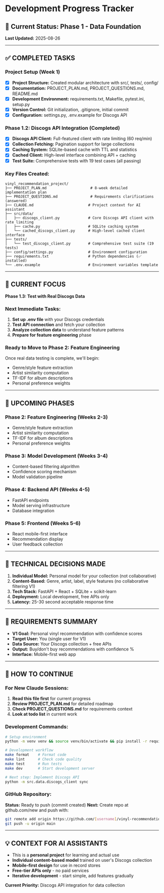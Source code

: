 # Development Progress Tracker

## 🎯 Current Status: **Phase 1 - Data Foundation** 
**Last Updated:** 2025-08-26

---

## ✅ **COMPLETED TASKS**

### Project Setup (Week 1)
- [x] **Project Structure:** Created modular architecture with src/, tests/, config/
- [x] **Documentation:** PROJECT_PLAN.md, PROJECT_QUESTIONS.md, README.md
- [x] **Development Environment:** requirements.txt, Makefile, pytest.ini, setup.py
- [x] **Version Control:** Git initialization, .gitignore, initial commit
- [x] **Configuration:** settings.py, .env.example for Discogs API

### Phase 1.2: Discogs API Integration (Completed)
- [x] **Discogs API Client:** Full-featured client with rate limiting (60 req/min)
- [x] **Collection Fetching:** Pagination support for large collections
- [x] **Caching System:** SQLite-based cache with TTL and statistics
- [x] **Cached Client:** High-level interface combining API + caching
- [x] **Test Suite:** Comprehensive tests with 19 test cases (all passing)

### Key Files Created:
```
vinyl_recommendation_project/
├── PROJECT_PLAN.md                    # 8-week detailed implementation plan
├── PROJECT_QUESTIONS.md               # Requirements clarifications (answered)
├── CLAUDE.md                         # Project context for AI assistant
├── src/data/
│   ├── discogs_client.py             # Core Discogs API client with rate limiting
│   ├── cache.py                      # SQLite caching system
│   └── cached_discogs_client.py      # High-level cached client interface
├── tests/
│   └── test_discogs_client.py        # Comprehensive test suite (19 tests)
├── config/settings.py                # Environment configuration
├── requirements.txt                  # Python dependencies (✅ installed)
└── .env.example                      # Environment variables template
```

---

## 🔄 **CURRENT FOCUS**
**Phase 1.3: Test with Real Discogs Data**

### Next Immediate Tasks:
1. **Set up .env file** with your Discogs credentials
2. **Test API connection** and fetch your collection
3. **Analyze collection data** to understand feature patterns
4. **Prepare for feature engineering** phase

### Ready to Move to Phase 2: Feature Engineering
Once real data testing is complete, we'll begin:
- Genre/style feature extraction
- Artist similarity computation
- TF-IDF for album descriptions
- Personal preference weights

---

## 🎯 **UPCOMING PHASES**

### Phase 2: Feature Engineering (Weeks 2-3)
- Genre/style feature extraction
- Artist similarity computation  
- TF-IDF for album descriptions
- Personal preference weights

### Phase 3: Model Development (Weeks 3-4)
- Content-based filtering algorithm
- Confidence scoring mechanism
- Model validation pipeline

### Phase 4: Backend API (Weeks 4-5)
- FastAPI endpoints
- Model serving infrastructure
- Database integration

### Phase 5: Frontend (Weeks 5-6)
- React mobile-first interface
- Recommendation display
- User feedback collection

---

## 🔧 **TECHNICAL DECISIONS MADE**

1. **Individual Model:** Personal model for your collection (not collaborative)
2. **Content-Based:** Genre, artist, label, style features (no collaborative filtering V1)
3. **Tech Stack:** FastAPI + React + SQLite + scikit-learn
4. **Deployment:** Local development, free APIs only
5. **Latency:** 25-30 second acceptable response time

---

## 📝 **REQUIREMENTS SUMMARY**
- **V1 Goal:** Personal vinyl recommendation with confidence scores
- **Target User:** You (single user for V1)
- **Data Source:** Your Discogs collection + free APIs
- **Output:** Buy/don't buy recommendations with confidence %
- **Interface:** Mobile-first web app

---

## 🚀 **HOW TO CONTINUE**

### For New Claude Sessions:
1. **Read this file first** for current progress
2. **Review PROJECT_PLAN.md** for detailed roadmap  
3. **Check PROJECT_QUESTIONS.md** for requirements context
4. **Look at todo list** in current work

### Development Commands:
```bash
# Setup environment
python -m venv venv && source venv/bin/activate && pip install -r requirements.txt

# Development workflow  
make format    # Format code
make lint      # Check code quality
make test      # Run tests
make dev       # Start development server

# Next step: Implement Discogs API
python -m src.data.discogs_client sync
```

### GitHub Repository:
**Status:** Ready to push (commit created)
**Next:** Create repo at github.com/new and push with:
```bash
git remote add origin https://github.com/[username]/vinyl-recommendation-system.git  
git push -u origin main
```

---

## 💡 **CONTEXT FOR AI ASSISTANTS**
- This is a **personal project** for learning and actual use
- **Individual content-based model** trained on user's Discogs collection
- **Mobile-first design** for use in record stores
- **Free-tier APIs only** - no paid services
- **Iterative development** - start simple, add features gradually

**Current Priority:** Discogs API integration for data collection